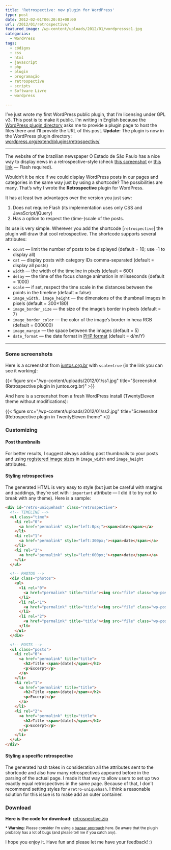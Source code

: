```yaml
---
title: 'Retrospective: new plugin for WordPress'
type: post
date: 2012-02-01T00:20:03+00:00
url: /2012/01/retrospective/
featured_image: /wp-content/uploads/2012/01/wordpresssc1.jpg
categorias:
  - WordPress
tags:
  - códigos
  - css
  - html
  - javascript
  - php
  - plugin
  - programação
  - retrospective
  - scripts
  - Software Livre
  - wordpress

---
```

I’ve just wrote my first WordPress public plugin, that I’m licensing under GPL v3. This post is to make it public. I’m writing in English because the [WordPress plugin directory][1] asks me to provide a plugin page to host the files there and I’ll provide the URL of this post. **Update:** The plugin is now in the WordPress plugin directory: [wordpress.org/extend/plugins/retrospective/][2]

* * *

The website of the brazilian newspaper O Estado de São Paulo has a nice way to display news in a retrospective-style (check [this screenshot][3] or [this link][4] — Flash required).

Wouldn’t it be nice if we could display WordPress posts in our pages and categories in the same way just by using a shortcode? The possibilities are many. That’s why I wrote the **Retrospective** plugin for WordPress.

It has at least two advantages over the version you just saw:

  1. Does not require Flash (its implementation uses only CSS and JavaScript/jQuery)
  2. Has a option to respect the (time-)scale of the posts.

Its use is very simple. Wherever you add the shortcode [`retrospective`] the plugin will draw that cool retrospective. The shortcode supports several attributes:

  * `count` — limit the number of posts to be displayed (default = 10; use -1 to display all)
  * `cat` — display posts with category IDs comma-separated (default = display all posts)
  * `width` — the width of the timeline in pixels (default = 600)
  * `delay` — the time of the focus change animation in milisseconds (default = 1000)
  * `scale` — if set, respect the time scale in the distances between the points in the timeline (default = false)
  * `image_width, image_height` — the dimensions of the thumbnail images in pixels (default = 300×180)
  * `image_border_size` — the size of the image’s border in pixels (default = 7)
  * `image_border_color` — the color of the image’s border in hexa RGB (default = 000000)
  * `image_margin` — the space between the images (default = 5)
  * `date_format` — the date format in [PHP format][5] (default = d/m/Y)

* * *

### Some screenshots

Here is a screenshot from [juntos.org.br][6] with `scale=true` (in the link you can see it working):

{{< figure src="/wp-content/uploads/2012/01/ss1.jpg" title="Screenshot (Retrospective plugin in juntos.org.br)" >}}

And here is a screenshot from a fresh WordPress install (TwentyEleven theme without modifications):

{{< figure src="/wp-content/uploads/2012/01/ss2.jpg" title="Screenshot (Retrospective plugin in TwentyEleven theme" >}}

### Customizing

#### Post thumbnails

For better results, I suggest always adding post thumbnails to your posts and using [registered image sizes][7] in `image_width` and `image_height` attributes.

#### Styling retrospectives

The generated HTML is very easy to style (but just be careful with margins and paddings, they’re set with `!important` attribute — I did it to try not to break with any theme). Here is a sample:

```html
<div id="retro-uniquehash" class="retrospective">
  <!-- TIMELINE -->
  <ul class="time">
    <li rel="0">
      <a href="permalink" style="left:0px;"><span>date</span></a>
    </li>
    <li rel="1">
      <a href="permalink" style="left:300px;"><span>date</span></a>
    </li>
    <li rel="2">
      <a href="permalink" style="left:600px;"><span>date</span></a>
    </li>
  </ul>

  <!-- PHOTOS -->
  <div class="photos">
    <ul>
      <li rel="0">
        <a href="permalink" title="title"><img src="file" class="wp-post-image" /></a>
      </li>
      <li rel="1">
        <a href="permalink" title="title"><img src="file" class="wp-post-image" /></a>
      </li>
      <li rel="2">
        <a href="permalink" title="title"><img src="file" class="wp-post-image" /></a>
      </li>
    </ul>
  </div>

  <!-- POSTS -->
  <ul class="posts">
    <li rel="0">
      <a href="permalink" title="title">
        <h2>Title <span>(date)</span></h2>
        <p>Excerpt</p>
      </a>
    </li>
    <li rel="1">
      <a href="permalink" title="title">
        <h2>Title <span>(date)</span></h2>
        <p>Excerpt</p>
      </a>
    </li>
    <li rel="2">
      <a href="permalink" title="title">
        <h2>Title <span>(date)</span></h2>
        <p>Excerpt</p>
      </a>
    </li>
  </ul>
</div>
```

#### Styling a specific retrospective

The generated hash takes in consideration all the attributes sent to the shortcode and also how many retrospectives appeared before in the parsing of the actual page. I made it that way to allow users to set up two exactly equal retrospectives in the same page. Because of that, I don’t recommend setting styles for `#retro-uniquehash`. I think a reasonable solution for this issue is to make add an outer container.

### Download

**Here is the code for download:** [retrospective.zip][8]

<small><strong>* Warning:</strong> Please consider I’m using a <a href="http://catb.org/~esr/writings/homesteading/">bazaar approach</a> here. Be aware that the plugin probably has a lot of bugs (and please tell me if you catch any).</small>

I hope you enjoy it. Have fun and please let me have your feedback! :)

 [1]: https://wordpress.org/extend/plugins/add/
 [2]: https://wordpress.org/extend/plugins/retrospective/
 [3]: /wp-content/uploads/2012/01/estadao.jpg
 [4]: http://www.estadao.com.br/especiais/choque-nas-ruas,158638.htm
 [5]: http://php.net/date
 [6]: http://juntos.org.br/juntos/internet/
 [7]: https://codex.wordpress.org/Function_Reference/add_image_size
 [8]: /wp-content/uploads/2012/01/retrospective.zip

